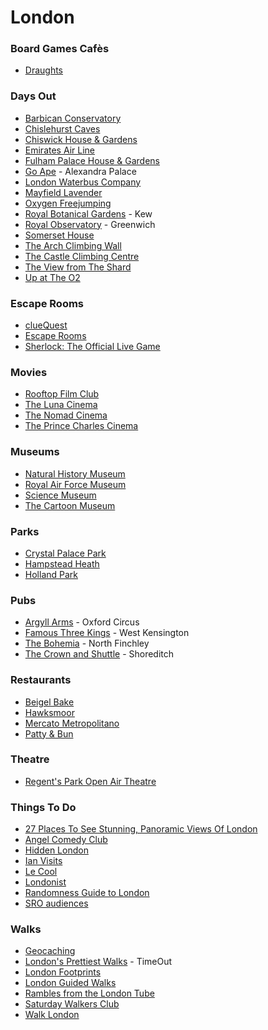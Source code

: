 # London

### Board Games Cafès

* [Draughts](https://www.draughtslondon.com/)

### Days Out

* [Barbican Conservatory](https://www.barbican.org.uk/whats-on/2021/event/visit-the-conservatory)
* [Chislehurst Caves](https://www.chislehurst-caves.co.uk/)
* [Chiswick House & Gardens](https://chiswickhouseandgardens.org.uk/)
* [Emirates Air Line](https://tfl.gov.uk/modes/emirates-air-line/)
* [Fulham Palace House & Gardens](https://www.fulhampalace.org/)
* [Go Ape](https://goape.co.uk/locations/alexandra-palace) - Alexandra Palace
* [London Waterbus Company](https://www.londonwaterbus.com/)
* [Mayfield Lavender](https://www.mayfieldlavender.com/)
* [Oxygen Freejumping](https://oxygenfreejumping.co.uk/#)
* [Royal Botanical Gardens](https://www.kew.org/) - Kew
* [Royal Observatory](https://www.rmg.co.uk/royal-observatory) - Greenwich
* [Somerset House](https://www.somersethouse.org.uk/)
* [The Arch Climbing Wall](https://www.archclimbingwall.com/)
* [The Castle Climbing Centre](https://www.castle-climbing.co.uk/)
* [The View from The Shard](https://www.theviewfromtheshard.com/)
* [Up at The O2](https://www.theo2.co.uk/m/news/detail/up-at-the-o2)

### Escape Rooms

* [clueQuest](https://cluequest.co.uk/escape-room-london)
* [Escape Rooms](https://www.escaperooms.co.uk/)
* [Sherlock: The Official Live Game](https://www.thegameisnow.com/)

### Movies

* [Rooftop Film Club](https://rooftopfilmclub.com/london/)
* [The Luna Cinema](https://www.thelunacinema.com/)
* [The Nomad Cinema](https://www.whereisthenomad.com/)
* [The Prince Charles Cinema](https://princecharlescinema.com/PrinceCharlesCinema.dll/Home)

### Museums

* [Natural History Museum](https://www.nhm.ac.uk/)
* [Royal Air Force Museum](https://www.rafmuseum.org.uk/london/)
* [Science Museum](https://www.sciencemuseum.org.uk/)
* [The Cartoon Museum](https://www.cartoonmuseum.org/)

### Parks

* [Crystal Palace Park](https://www.bromley.gov.uk/crystalpalacepark)
* [Hampstead Heath](https://www.hampsteadheath.net/)
* [Holland Park](https://www.rbkc.gov.uk/leisure-and-culture/parks/holland-park)

### Pubs

* [Argyll Arms](https://www.nicholsonspubs.co.uk/restaurants/london/theargyllarmsoxfordcircuslondon) - Oxford Circus
* [Famous Three Kings](https://www.craft-pubs.co.uk/f3k-london) - West Kensington
* [The Bohemia](https://twitter.com/Bohemia_N12/with_replies) - North Finchley
* [The Crown and Shuttle](https://www.crownandshuttle.com/) - Shoreditch

### Restaurants

* [Beigel Bake](https://bricklanebeigel.co.uk/)
* [Hawksmoor](https://thehawksmoor.com/)
* [Mercato Metropolitano](https://www.mercatometropolitano.com/)
* [Patty & Bun](https://www.pattyandbun.co.uk/)

### Theatre

* [Regent's Park Open Air Theatre](https://openairtheatre.com/)

### Things To Do

* [27 Places To See Stunning, Panoramic Views Of London](https://secretldn.com/best-places-for-panoramic-views-of-london/)
* [Angel Comedy Club](https://www.angelcomedy.co.uk/)
* [Hidden London](https://hidden-london.com/)
* [Ian Visits](https://www.ianvisits.co.uk/calendar/)
* [Le Cool](https://london.lecool.com/)
* [Londonist](https://londonist.com/)
* [Randomness Guide to London](https://london.randomness.org.uk/wiki.cgi)
* [SRO audiences](https://www.sroaudiences.com/)

### Walks

* [Geocaching](https://www.geocaching.com/play)
* [London's Prettiest Walks](https://www.timeout.com/london/things-to-do/londons-prettiest-walks) - TimeOut
* [London Footprints](https://www.london-footprints.co.uk/index.htm)
* [London Guided Walks](https://londonguidedwalks.uk/)
* [Rambles from the London Tube](https://www.londontuberambles.co.uk/)
* [Saturday Walkers Club](https://www.walkingclub.org.uk/)
* [Walk London](https://www.walklondon.org.uk/)

